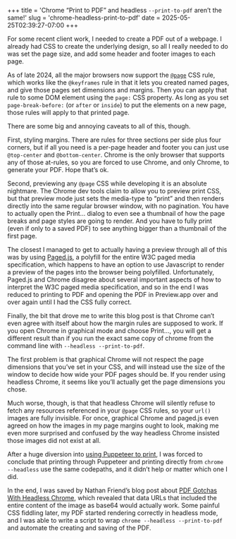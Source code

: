 +++
title = 'Chrome “Print to PDF” and headless <code>--print-to-pdf</code> aren’t the same!'
slug = 'chrome-headless-print-to-pdf'
date = 2025-05-25T02:39:27-07:00
+++

For some recent client work, I needed to create a PDF out of a webpage. I already had CSS to create the underlying design, so all I really needed to do was set the page size, and add some header and footer images to each page.

As of late 2024, all the major browsers now support the [`@page`](https://developer.mozilla.org/en-US/docs/Web/CSS/@page) CSS rule, which works like the `@keyframes`  rule in that it lets you created named pages, and give those pages set dimensions and margins. Then you can apply that rule to some DOM element using the `page:` CSS property. As long as you set `page-break-before:` (or `after` or `inside`) to put the elements on a new page, those rules will apply to that printed page.

There are some big and annoying caveats to all of this, though.

First, styling margins. There are rules for three sections per side plus four corners, but if all you need is a per-page header and footer you can just use `@top-center` and `@bottom-center`. Chrome is the only browser that supports any of those at-rules, so you are forced to use Chrome, and only Chrome, to generate your PDF. Hope that’s ok.

Second, previewing any `@page` CSS while developing it is an absolute nightmare. The Chrome dev tools claim to allow you to preview print CSS, but that preview mode just sets the media-type to “print” and then renders directly into the same regular browser window, with no pagination. You have to actually open the Print… dialog to even see a thumbnail of how the page breaks and page styles are going to render. And you have to fully print (even if only to a saved PDF) to see anything bigger than a thumbnail of the first page.

The closest I managed to get to actually having a preview through all of this was by using [Paged.js](https://pagedjs.org/documentation/1-the-big-picture/ "Paged.js: W3C paged media polyfill"), a polyfill for the entire W3C paged media specification, which happens to have an option to use Javascript to render a preview of the pages into the browser being polyfilled. Unfortunately, Paged.js and Chrome disagree about several important aspects of how to interpret the W3C paged media specification, and so in the end I was reduced to printing to PDF and opening the PDF in Preview.app over and over again until I had the CSS fully correct.

Finally, the bit that drove me to write this blog post is that Chrome can’t even agree with itself about how the margin rules are supposed to work. If you open Chrome in graphical mode and choose Print…, you will get a different result than if you run the exact same copy of chrome from the command line with `--headless --print-to-pdf`.

The first problem is that graphical Chrome will not respect the page dimensions that you’ve set in your CSS, and will instead use the size of the window to decide how wide your PDF pages should be. If you render using headless Chrome, it seems like you’ll actually get the page dimensions you chose.

Much worse, though, is that that headless Chrome will silently refuse to fetch any resources referenced in your `@page` CSS rules, so your `url()` images are fully invisible. For once, graphical Chrome and paged.js even agreed on how the images in my page margins ought to look, making me even more surprised and confused by the way headless Chrome insisted those images did not exist at all.

After a huge diversion into [using Puppeteer to print](https://pptr.dev/api/puppeteer.pdfoptions), I was forced to conclude that printing through Puppeteer and printing directly from `chrome --headless` use the same codepaths, and it didn’t help or matter which one I did.

In the end, I was saved by Nathan Friend’s blog post about [PDF Gotchas With Headless Chrome](https://nathanfriend.com/2019/04/15/pdf-gotchas-with-headless-chrome.html), which revealed that data URLs that included the entire content of the image as base64 would actually work. Some painful CSS fiddling later, my PDF started rendering correctly in headless mode, and I was able to write a script to wrap `chrome --headless --print-to-pdf` and automate the creating and saving of the PDF.
